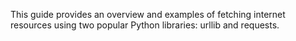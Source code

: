 This guide provides an overview and examples of fetching internet resources using two popular Python libraries: urllib and requests.
